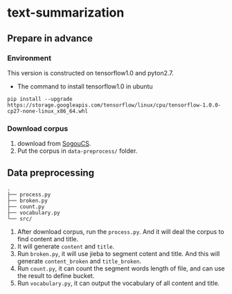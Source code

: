 # text-summarization

## Prepare in advance

### Environment
This version is constructed on tensorflow1.0 and pyton2.7.
- The command to install tensorflow1.0 in ubuntu 
```
pip install --upgrade https://storage.googleapis.com/tensorflow/linux/cpu/tensorflow-1.0.0-cp27-none-linux_x86_64.whl
```

### Download corpus
1. download from [SogouCS](http://www.sogou.com/labs/resource/cs.php).
2. Put the corpus in `data-preprocess/` folder.

## Data preprocessing
```
.
├── process.py
├── broken.py
├── count.py
├── vocabulary.py
└── src/
```

1. After download corpus, run the `process.py`. And it will deal the corpus to find content and title.
2. It will generate `content` and `title`.
3. Run `broken.py`, it will use jieba to segment cotent and title. And this will generate `content_broken` and `title_broken`.
4. Run `count.py`, it can count the segment words length of file, and can use the result to define bucket.
5. Run `vocabulary.py`, it can output the vocabulary of all content and title.
